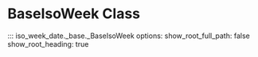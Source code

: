 # BaseIsoWeek Class

::: iso_week_date._base._BaseIsoWeek
    options:
        show_root_full_path: false
        show_root_heading: true
